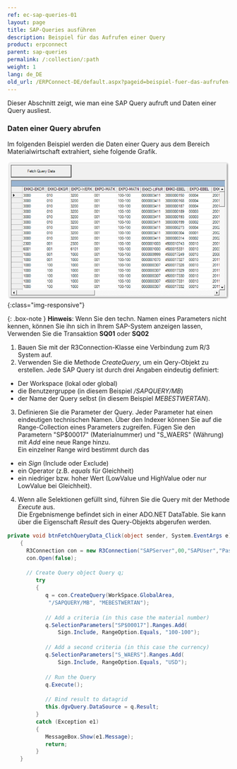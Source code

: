 ```yaml
---
ref: ec-sap-queries-01
layout: page
title: SAP-Queries ausführen
description: Beispiel für das Aufrufen einer Query
product: erpconnect
parent: sap-queries
permalink: /:collection/:path
weight: 1
lang: de_DE
old_url: /ERPConnect-DE/default.aspx?pageid=beispiel-fuer-das-aufrufen-einer-query
---
```


Dieser Abschnitt zeigt, wie man eine SAP Query aufruft und Daten einer Query ausliest.

### Daten einer Query abrufen
Im folgenden Beispiel werden die Daten einer Query aus dem Bereich Materialwirtschaft extrahiert, siehe folgende Grafik. 

![SAP-Query-Execution](/img/content/SAP-Query-Execution.png){:class="img-responsive"}

{: .box-note }
**Hinweis**: Wenn Sie den techn. Namen eines Parameters nicht kennen, können Sie ihn sich in Ihrem SAP-System anzeigen lassen,
Verwenden Sie die Transaktion **SQ01** oder **SQ02**

1. Bauen Sie mit der R3Connection-Klasse eine Verbindung zum R/3 System auf.
2. Verwenden Sie die Methode *CreateQuery*, um ein Qery-Objekt zu erstellen. 
Jede SAP Query ist durch drei Angaben eindeutig definiert: 
- Der Workspace (lokal oder global)
- die Benutzergruppe (in diesem Beispiel */SAPQUERY/MB*) 
- der Name der Query selbst (in diesem Beispiel *MEBESTWERTAN*).
3. Definieren Sie die Parameter der Query.
Jeder Parameter hat einen eindeutigen technischen Namen. 
Über den Indexer können Sie auf die Range-Collection eines Parameters zugreifen.
Fügen Sie den Parametern "SP$00017" (Materialnummer) und "S_WAERS" (Währung) mit *Add* eine neue Range hinzu. <br>
Ein einzelner Range wird bestimmt durch das 
- ein *Sign* (Include oder Exclude)
- ein Operator (z.B. *equals* für Gleichheit)
- ein niedriger bzw. hoher Wert (LowValue und HighValue oder nur LowValue bei Gleichheit). 
4. Wenn alle Selektionen gefüllt sind, führen Sie die Query mit der Methode *Execute* aus.<br>
Die Ergebnismenge befindet sich in einer ADO.NET DataTable. 
Sie kann über die Eigenschaft *Result* des Query-Objekts abgerufen werden. 

```csharp
private void btnFetchQueryData_Click(object sender, System.EventArgs e)
    {
      R3Connection con = new R3Connection("SAPServer",00,"SAPUser","Password","EN","800");
      con.Open(false);
 
      // Create Query object Query q; 
         try
         {
            q = con.CreateQuery(WorkSpace.GlobalArea,
             "/SAPQUERY/MB", "MEBESTWERTAN");
 
			// Add a criteria (in this case the material number) 
            q.SelectionParameters["SP$00017"].Ranges.Add(
                Sign.Include, RangeOption.Equals, "100-100");
 
            // Add a second criteria (in this case the currency) 
            q.SelectionParameters["S_WAERS"].Ranges.Add(
                Sign.Include, RangeOption.Equals, "USD");
 
            // Run the Query 
            q.Execute();
 
            // Bind result to datagrid 
            this.dgvQuery.DataSource = q.Result;
         }
         catch (Exception e1)
         {
            MessageBox.Show(e1.Message);
            return;
         }
    }
```

<!---
<details>
<summary>[VB]</summary>
{% highlight visualbasic %}
Using con As New R3Connection
  
	con.UserName = "erpconnect"
    con.Password = "pass"
    con.Language = "DE"
    con.Client = "800"
    con.Host = "sapserver"
    con.SystemNumber = 11

    con.Open(False)

    ' Create Query object
    Dim q As Query
    Try
        q = con.CreateQuery(WorkSpace.GlobalArea, _
           "/SAPQUERY/MB", "MEBESTWERTAN")
    Catch e1 As Exception
        MessageBox.Show(e1.Message)
        Exit Sub
    End Try

    ' Add a criteria (in this case the material number)
    q.SelectionParameters("SP$00017").Ranges.Add( _
       Sign.Include, RangeOption.Equals, "100-100")

    ' Add a second criteria (in this case the currency)
    q.SelectionParameters("S_WAERS").Ranges.Add( _
       Sign.Include, RangeOption.Equals, "EUR")

    ' Run the Query
    q.Execute()

    ' Bind result to datagrid
    dataGrid1.DataSource = q.Result
End Using
{% endhighlight %}
</details>
-->
